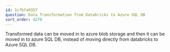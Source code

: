 ```yaml
---
id: 1c7bfa9357
question: Data Transformation from Databricks to Azure SQL DB
sort_order: 4270
---
```


Transformed data can be moved in to azure blob storage and then it can be moved in to azure SQL DB, instead of moving directly from databricks to Azure SQL DB.

